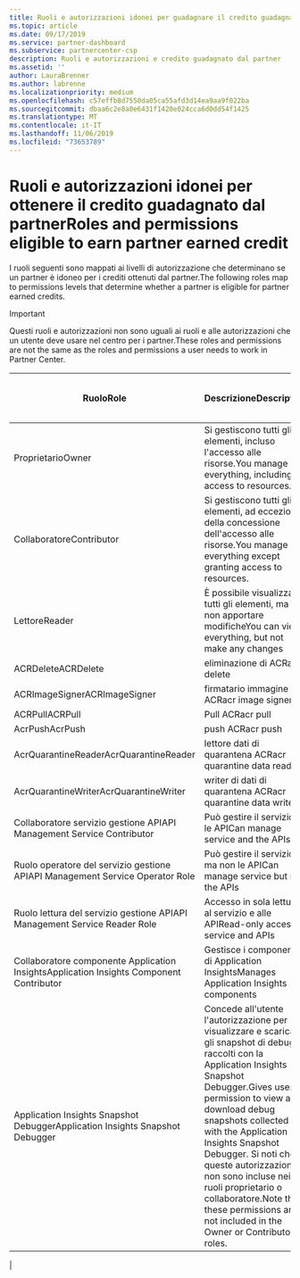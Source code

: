 ```yaml
---
title: Ruoli e autorizzazioni idonei per guadagnare il credito guadagnato dal partner | Centro per i partner
ms.topic: article
ms.date: 09/17/2019
ms.service: partner-dashboard
ms.subservice: partnercenter-csp
description: Ruoli e autorizzazioni e credito guadagnato dal partner
ms.assetid: ''
author: LauraBrenner
ms.author: labrenne
ms.localizationpriority: medium
ms.openlocfilehash: c57effb8d7550da05ca55afd3d14ea9aa9f022ba
ms.sourcegitcommit: dbaa6c2e8a0e6431f1420e024cca6d0dd54f1425
ms.translationtype: MT
ms.contentlocale: it-IT
ms.lasthandoff: 11/06/2019
ms.locfileid: "73653789"
---
```

# <a name="roles-and-permissions-eligible-to-earn-partner-earned-credit"></a><span data-ttu-id="93973-103">Ruoli e autorizzazioni idonei per ottenere il credito guadagnato dal partner</span><span class="sxs-lookup"><span data-stu-id="93973-103">Roles and permissions eligible to earn partner earned credit</span></span>

<span data-ttu-id="93973-104">I ruoli seguenti sono mappati ai livelli di autorizzazione che determinano se un partner è idoneo per i crediti ottenuti dal partner.</span><span class="sxs-lookup"><span data-stu-id="93973-104">The following roles map to permissions levels that determine whether a partner is eligible for partner earned credits.</span></span>

>[!Important]
><span data-ttu-id="93973-105">Questi ruoli e autorizzazioni non sono uguali ai ruoli e alle autorizzazioni che un utente deve usare nel centro per i partner.</span><span class="sxs-lookup"><span data-stu-id="93973-105">These roles and permissions are not the same as the roles and permissions a user needs to work in Partner Center.</span></span>

|<span data-ttu-id="93973-106">**Ruolo**</span><span class="sxs-lookup"><span data-stu-id="93973-106">**Role**</span></span>   |<span data-ttu-id="93973-107">**Descrizione**</span><span class="sxs-lookup"><span data-stu-id="93973-107">**Description**</span></span>   |<span data-ttu-id="93973-108">**Idoneo per PEC**</span><span class="sxs-lookup"><span data-stu-id="93973-108">**PEC eligible**</span></span>   |
|-----------------|:------------------|:--------------|
|<span data-ttu-id="93973-109">Proprietario</span><span class="sxs-lookup"><span data-stu-id="93973-109">Owner</span></span>  |<span data-ttu-id="93973-110">Si gestiscono tutti gli elementi, incluso l'accesso alle risorse.</span><span class="sxs-lookup"><span data-stu-id="93973-110">You manage everything, including access to resources.</span></span>|<span data-ttu-id="93973-111">Sì</span><span class="sxs-lookup"><span data-stu-id="93973-111">Yes</span></span>|
|<span data-ttu-id="93973-112">Collaboratore</span><span class="sxs-lookup"><span data-stu-id="93973-112">Contributor</span></span> |<span data-ttu-id="93973-113">Si gestiscono tutti gli elementi, ad eccezione della concessione dell'accesso alle risorse.</span><span class="sxs-lookup"><span data-stu-id="93973-113">You manage everything except granting access to resources.</span></span>|<span data-ttu-id="93973-114">Sì</span><span class="sxs-lookup"><span data-stu-id="93973-114">Yes</span></span>|
|<span data-ttu-id="93973-115">Lettore</span><span class="sxs-lookup"><span data-stu-id="93973-115">Reader</span></span>|<span data-ttu-id="93973-116">È possibile visualizzare tutti gli elementi, ma non apportare modifiche</span><span class="sxs-lookup"><span data-stu-id="93973-116">You can view everything, but not make any changes</span></span>|<span data-ttu-id="93973-117">No</span><span class="sxs-lookup"><span data-stu-id="93973-117">No</span></span>|
|<span data-ttu-id="93973-118">ACRDelete</span><span class="sxs-lookup"><span data-stu-id="93973-118">ACRDelete</span></span>|<span data-ttu-id="93973-119">eliminazione di ACR</span><span class="sxs-lookup"><span data-stu-id="93973-119">acr delete</span></span>|<span data-ttu-id="93973-120">Sì</span><span class="sxs-lookup"><span data-stu-id="93973-120">Yes</span></span>|
|<span data-ttu-id="93973-121">ACRImageSigner</span><span class="sxs-lookup"><span data-stu-id="93973-121">ACRImageSigner</span></span>|<span data-ttu-id="93973-122">firmatario immagine ACR</span><span class="sxs-lookup"><span data-stu-id="93973-122">acr image signer</span></span>|<span data-ttu-id="93973-123">Sì</span><span class="sxs-lookup"><span data-stu-id="93973-123">Yes</span></span>|
|<span data-ttu-id="93973-124">ACRPull</span><span class="sxs-lookup"><span data-stu-id="93973-124">ACRPull</span></span>|<span data-ttu-id="93973-125">Pull ACR</span><span class="sxs-lookup"><span data-stu-id="93973-125">acr pull</span></span>|<span data-ttu-id="93973-126">Sì</span><span class="sxs-lookup"><span data-stu-id="93973-126">Yes</span></span>|
|<span data-ttu-id="93973-127">AcrPush</span><span class="sxs-lookup"><span data-stu-id="93973-127">AcrPush</span></span>|<span data-ttu-id="93973-128">push ACR</span><span class="sxs-lookup"><span data-stu-id="93973-128">acr push</span></span>|<span data-ttu-id="93973-129">Sì</span><span class="sxs-lookup"><span data-stu-id="93973-129">Yes</span></span>|
|<span data-ttu-id="93973-130">AcrQuarantineReader</span><span class="sxs-lookup"><span data-stu-id="93973-130">AcrQuarantineReader</span></span>|<span data-ttu-id="93973-131">lettore dati di quarantena ACR</span><span class="sxs-lookup"><span data-stu-id="93973-131">acr quarantine data reader</span></span>|<span data-ttu-id="93973-132">No</span><span class="sxs-lookup"><span data-stu-id="93973-132">No</span></span>|
|<span data-ttu-id="93973-133">AcrQuarantineWriter</span><span class="sxs-lookup"><span data-stu-id="93973-133">AcrQuarantineWriter</span></span>| <span data-ttu-id="93973-134">writer di dati di quarantena ACR</span><span class="sxs-lookup"><span data-stu-id="93973-134">acr quarantine data writer</span></span>|<span data-ttu-id="93973-135">Sì</span><span class="sxs-lookup"><span data-stu-id="93973-135">Yes</span></span>|
|<span data-ttu-id="93973-136">Collaboratore servizio gestione API</span><span class="sxs-lookup"><span data-stu-id="93973-136">API Management Service Contributor</span></span>|<span data-ttu-id="93973-137">Può gestire il servizio e le API</span><span class="sxs-lookup"><span data-stu-id="93973-137">Can manage service and the APIs</span></span>|<span data-ttu-id="93973-138">Sì</span><span class="sxs-lookup"><span data-stu-id="93973-138">Yes</span></span>|
|<span data-ttu-id="93973-139">Ruolo operatore del servizio gestione API</span><span class="sxs-lookup"><span data-stu-id="93973-139">API Management Service Operator Role</span></span>|<span data-ttu-id="93973-140">Può gestire il servizio ma non le API</span><span class="sxs-lookup"><span data-stu-id="93973-140">Can manage service but not the APIs</span></span>|<span data-ttu-id="93973-141">Sì</span><span class="sxs-lookup"><span data-stu-id="93973-141">Yes</span></span>|
|<span data-ttu-id="93973-142">Ruolo lettura del servizio gestione API</span><span class="sxs-lookup"><span data-stu-id="93973-142">API Management Service Reader Role</span></span>|<span data-ttu-id="93973-143">Accesso in sola lettura al servizio e alle API</span><span class="sxs-lookup"><span data-stu-id="93973-143">Read-only access to service and APIs</span></span>|<span data-ttu-id="93973-144">No</span><span class="sxs-lookup"><span data-stu-id="93973-144">No</span></span>|
|<span data-ttu-id="93973-145">Collaboratore componente Application Insights</span><span class="sxs-lookup"><span data-stu-id="93973-145">Application Insights Component Contributor</span></span>|<span data-ttu-id="93973-146">Gestisce i componenti di Application Insights</span><span class="sxs-lookup"><span data-stu-id="93973-146">Manages Application Insights components</span></span>|<span data-ttu-id="93973-147">Sì</span><span class="sxs-lookup"><span data-stu-id="93973-147">Yes</span></span>|
|<span data-ttu-id="93973-148">Application Insights Snapshot Debugger</span><span class="sxs-lookup"><span data-stu-id="93973-148">Application Insights Snapshot Debugger</span></span>|<span data-ttu-id="93973-149">Concede all'utente l'autorizzazione per visualizzare e scaricare gli snapshot di debug raccolti con la Application Insights Snapshot Debugger.</span><span class="sxs-lookup"><span data-stu-id="93973-149">Gives user permission to view and download debug snapshots collected with the Application Insights Snapshot Debugger.</span></span> <span data-ttu-id="93973-150">Si noti che queste autorizzazioni non sono incluse nei ruoli proprietario o collaboratore.</span><span class="sxs-lookup"><span data-stu-id="93973-150">Note that these permissions are not included in the Owner or Contributor roles.</span></span>|<span data-ttu-id="93973-151">Sì</span><span class="sxs-lookup"><span data-stu-id="93973-151">Yes</span></span>|
|